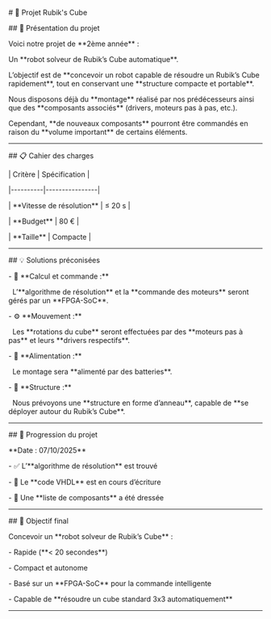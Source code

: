 \# 🧩 Projet Rubik's Cube



\## 🎯 Présentation du projet



Voici notre projet de \*\*2ème année\*\* :  

Un \*\*robot solveur de Rubik’s Cube automatique\*\*.



L’objectif est de \*\*concevoir un robot capable de résoudre un Rubik’s Cube rapidement\*\*, tout en conservant une \*\*structure compacte et portable\*\*.



Nous disposons déjà du \*\*montage\*\* réalisé par nos prédécesseurs ainsi que des \*\*composants associés\*\* (drivers, moteurs pas à pas, etc.).  

Cependant, \*\*de nouveaux composants\*\* pourront être commandés en raison du \*\*volume important\*\* de certains éléments.



---



\## 📋 Cahier des charges



| Critère | Spécification |

|----------|----------------|

| \*\*Vitesse de résolution\*\* | ≤ 20 s |

| \*\*Budget\*\* | 80 € |

| \*\*Taille\*\* | Compacte |



---



\## 💡 Solutions préconisées



\- 🧠 \*\*Calcul et commande :\*\*  

&nbsp; L’\*\*algorithme de résolution\*\* et la \*\*commande des moteurs\*\* seront gérés par un \*\*FPGA-SoC\*\*.



\- ⚙️ \*\*Mouvement :\*\*  

&nbsp; Les \*\*rotations du cube\*\* seront effectuées par des \*\*moteurs pas à pas\*\* et leurs \*\*drivers respectifs\*\*.



\- 🔋 \*\*Alimentation :\*\*  

&nbsp; Le montage sera \*\*alimenté par des batteries\*\*.



\- 🧱 \*\*Structure :\*\*  

&nbsp; Nous prévoyons une \*\*structure en forme d’anneau\*\*, capable de \*\*se déployer autour du Rubik’s Cube\*\*.



---



\## 📆 Progression du projet



\*\*Date : 07/10/2025\*\*



\- ✅ L’\*\*algorithme de résolution\*\* est trouvé  

\- 🧩 Le \*\*code VHDL\*\* est en cours d’écriture  

\- 🧾 Une \*\*liste de composants\*\* a été dressée



---



\## 🚀 Objectif final



Concevoir un \*\*robot solveur de Rubik’s Cube\*\* :

\- Rapide (\*\*< 20 secondes\*\*)  

\- Compact et autonome  

\- Basé sur un \*\*FPGA-SoC\*\* pour la commande intelligente  

\- Capable de \*\*résoudre un cube standard 3x3 automatiquement\*\*



---




